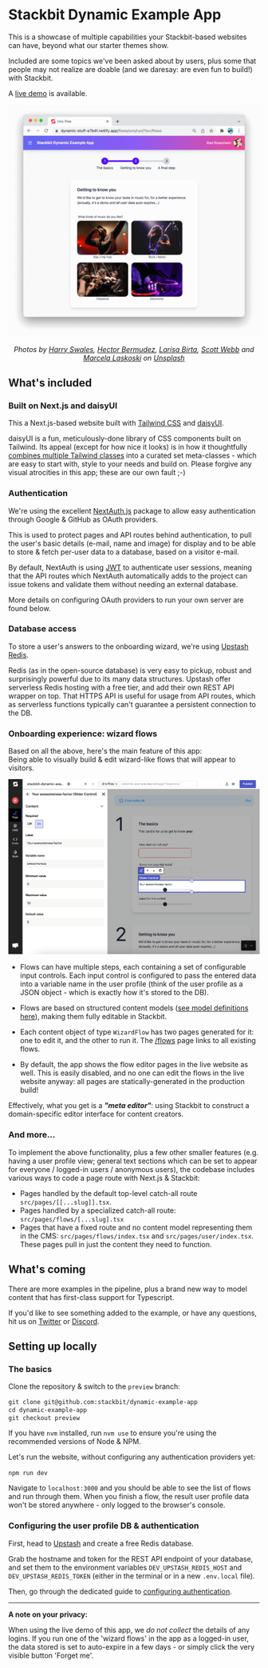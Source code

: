 # Stackbit Dynamic Example App

This is a showcase of multiple capabilities your Stackbit-based websites can have, beyond what our starter themes show.

Included are some topics we've been asked about by users, plus some that people may not realize are doable (and we daresay: are even fun to build!) with Stackbit.

A [live demo](https://stackbit-dynamic-example.netlify.app/) is available.

![Screenshot of a flow in the app](/docs/demo-flow.png)

<p align="center">
    <i>
        Photos by <a href="https://unsplash.com/@harryswales?utm_source=unsplash&utm_medium=referral&utm_content=creditCopyText">Harry Swales</a>, <a href="https://unsplash.com/@hectorbermudez?utm_source=unsplash&utm_medium=referral&utm_content=creditCopyText">Hector Bermudez</a>, <a href="https://unsplash.com/@larisabirta?utm_source=unsplash&utm_medium=referral&utm_content=creditCopyText">Larisa Birta</a>, <a href="https://unsplash.com/@scottwebb?utm_source=unsplash&utm_medium=referral&utm_content=creditCopyText">Scott Webb</a> and <a href="https://unsplash.com/@marcelalaskoski?utm_source=unsplash&utm_medium=referral&utm_content=creditCopyText">Marcela Laskoski</a> on <a href="https://unsplash.com/?utm_source=unsplash&utm_medium=referral&utm_content=creditCopyText">Unsplash</a>
    </i>
</p>

## What's included

### Built on Next.js and daisyUI

This a Next.js-based website built with [Tailwind CSS](https://tailwindcss.com/) and [daisyUI](https://daisyui.com/).

daisyUI is a fun, meticulously-done library of CSS components built on Tailwind. Its appeal (except for how nice it looks) is in how it thoughtfully [combines multiple Tailwind classes](https://twitter.com/Saadeghi/status/1443869771704029192) into a curated set meta-classes - which are easy to start with, style to your needs and build on. Please forgive any visual atrocities in this app; these are our own fault ;-)

### Authentication

We're using the excellent [NextAuth.js](https://next-auth.js.org/) package to allow easy authentication through Google & GitHub as OAuth providers.

This is used to protect pages and API routes behind authentication, to pull the user's basic details (e-mail, name and image) for display and to be able to store & fetch per-user data to a database, based on a visitor e-mail.

By default, NextAuth is using [JWT](https://jwt.io/) to authenticate user sessions, meaning that the API routes which NextAuth automatically adds to the project can issue tokens and validate them without needing an external database.

More details on configuring OAuth providers to run your own server are found below.

### Database access

To store a user's answers to the onboarding wizard, we're using [Upstash Redis](https://upstash.com/).

Redis (as in the open-source database) is very easy to pickup, robust and surprisingly powerful due to its many data structures. Upstash offer serverless Redis hosting with a free tier, and add their own REST API wrapper on top. That HTTPS API is useful for usage from API routes, which as serverless functions typically can't guarantee a persistent connection to the DB.

### Onboarding experience: wizard flows

Based on all the above, here's the main feature of this app: <br/>
Being able to visually build & edit wizard-like flows that will appear to visitors.

![Editing a wizard flow in Stackbit](/docs/edit-flow.png)

- Flows can have multiple steps, each containing a set of configurable input controls. Each input control is configured to pass the entered data into a variable name in the user profile (think of the user profile as a JSON object - which is exactly how it's stored to the DB).

- Flows are based on structured content models ([see model definitions here](https://github.com/stackbit/dynamic-example-app/tree/master/.stackbit/models/flows)), making them fully editable in Stackbit.

- Each content object of type `WizardFlow` has two pages generated for it: one to edit it, and the other to run it. The [/flows](https://dynamic-stuff-e7b4f.netlify.app/flows) page links to all existing flows.

- By default, the app shows the flow editor pages in the live website as well. This is easily disabled, and no one can edit the flows in the live website anyway: all pages are statically-generated in the production build!

Effectively, what you get is a _**"meta editor"**_: using Stackbit to construct a domain-specific editor interface for content creators.

### And more...

To implement the above functionality, plus a few other smaller features (e.g. having a user profile view; general text sections which can be set to appear for everyone / logged-in users / anonymous users), the codebase includes various ways to code a page route with Next.js & Stackbit:

- Pages handled by the default top-level catch-all route `src/pages/[[...slug]].tsx`.
- Pages handled by a specialized catch-all route: `src/pages/flows/[...slug].tsx`
- Pages that have a fixed route and no content model representing them in the CMS: `src/pages/flows/index.tsx` and `src/pages/user/index.tsx`. These pages pull in just the content they need to function.

## What's coming

There are more examples in the pipeline, plus a brand new way to model content that has first-class support for Typescript.

If you'd like to see something added to the example, or have any questions, hit us on [Twitter](https://twitter.com/stackbit) or [Discord](https://discord.gg/HUNhjVkznH).

## Setting up locally

### The basics

Clone the repository & switch to the `preview` branch:

```
git clone git@github.com:stackbit/dynamic-example-app
cd dynamic-example-app
git checkout preview
```

If you have `nvm` installed, run `nvm use` to ensure you're using the recommended versions of Node & NPM.

Let's run the website, without configuring any authentication providers yet:

`npm run dev`

Navigate to `localhost:3000` and you should be able to see the list of flows and run through them. When you finish a flow, the result user profile data won't be stored anywhere - only logged to the browser's console.

### Configuring the user profile DB & authentication

First, head to [Upstash](https://upstash.com/) and create a free Redis database.

Grab the hostname and token for the REST API endpoint of your database, and set them to the environment variables `DEV_UPSTASH_REDIS_HOST` and `DEV_UPSTASH_REDIS_TOKEN` (either in the terminal or in a new `.env.local` file).

Then, go through the dedicated guide to [configuring authentication](/docs/auth.md).

---

**A note on your privacy:**

When using the live demo of this app, we _do not collect_ the details of any logins. If you run one of the 'wizard flows' in the app as a logged-in user, the data stored is set to auto-expire in a few days - or simply click the very visible button 'Forget me'.
